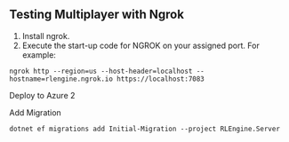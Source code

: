 ## Testing Multiplayer with Ngrok

1. Install ngrok.
2. Execute the start-up code for NGROK on your assigned port. For example:
```
ngrok http --region=us --host-header=localhost --hostname=rlengine.ngrok.io https://localhost:7083
```

Deploy to Azure 2

Add Migration
```
dotnet ef migrations add Initial-Migration --project RLEngine.Server
```